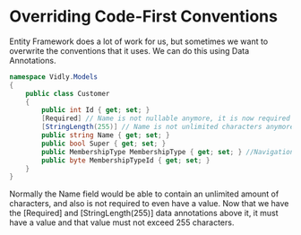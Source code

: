 # Overriding Code-First Conventions

Entity Framework does a lot of work for us, but sometimes we want to overwrite the conventions that it uses. We can do this using Data Annotations.

```cs
namespace Vidly.Models
{
    public class Customer
    {
        public int Id { get; set; }
        [Required] // Name is not nullable anymore, it is now required
        [StringLength(255)] // Name is not unlimited characters anymore, it is 255
        public string Name { get; set; }
        public bool Super { get; set; }
        public MembershipType MembershipType { get; set; } //Navigation Property
        public byte MembershipTypeId { get; set; }
    }
}
```

Normally the Name field would be able to contain an unlimited amount of characters, and also is not required to even have a value. Now that we have the [Required] and [StringLength(255)] data annotations above it, it must have a value and that value must not exceed 255 characters.
